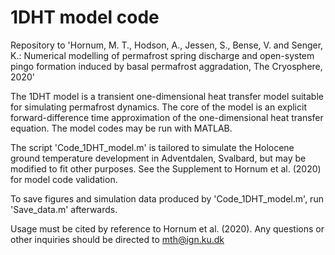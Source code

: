 # 1DHT model code
Repository to 'Hornum, M. T., Hodson, A., Jessen, S., Bense, V. and Senger, K.: Numerical modelling of permafrost spring discharge and open-system pingo formation induced by basal permafrost aggradation, The Cryosphere, 2020'

The 1DHT model is a transient one-dimensional heat transfer model suitable for simulating permafrost dynamics. The core of the model is an explicit forward-difference time approximation of the one-dimensional heat transfer equation. The model codes may be run with MATLAB.

The script 'Code_1DHT_model.m' is tailored to simulate the Holocene ground temperature
development in Adventdalen, Svalbard, but may be modified to fit other purposes. See the Supplement to Hornum et al. (2020) for model code validation.

To save figures and simulation data produced by 'Code_1DHT_model.m', run 'Save_data.m' afterwards. 

Usage must be cited by reference to Hornum et al. (2020). Any
questions or other inquiries should be directed to mth@ign.ku.dk
